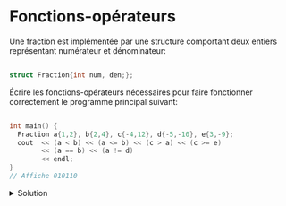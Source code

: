 # Fonctions-opérateurs

Une fraction est implémentée par une structure comportant deux entiers représentant numérateur et dénominateur:

~~~cpp

struct Fraction{int num, den;};

~~~

Écrire les fonctions-opérateurs nécessaires pour faire fonctionner correctement le programme principal suivant:

~~~cpp

int main() {
  Fraction a{1,2}, b{2,4}, c{-4,12}, d{-5,-10}, e{3,-9};
  cout  << (a < b) << (a <= b) << (c > a) << (c >= e) 
        << (a == b) << (a != d) 
        << endl;
}
// Affiche 010110

~~~

<details>
<summary>Solution</summary>

~~~cpp


#include <iostream>

struct Fraction{int num, den;};

int operator<=>(const Fraction & gauche, const Fraction & droit) {
  return gauche.num * droit.den - droit.num * gauche.den;
}

bool operator==(const Fraction & gauche, const Fraction & droit) {
  return gauche <=> droit == 0;
}

/* Une fois l'opérateur <=> défini, le compilateur ajoute automatiquement
   les opérateurs <, >, <= et >= ; si l'opérateur == est défini, 
   on a automatiquement != ; en effet ces opérateurs peuvent être obtenus 
   de façon canonique de la manière suivante:
   
bool operator<(const Fraction & gauche, const Fraction & droit) {
  return gauche <=> droit < 0;
}

bool operator!=(const Fraction & gauche, const Fraction & droit) {
  return not (gauche == droit); 
}

bool operator>=(const Fraction & gauche, const Fraction & droit) {
  return not (gauche < droit); 
}

bool operator>(const Fraction & gauche, const Fraction & droit) {
  return droit < gauche;
}
bool operator<=(const Fraction & gauche, const Fraction & droit) {
  return not (gauche > droit); 
}
*/

using namespace std;
int main() {
  Fraction a{1,2}, b{2,4}, c{-4,12}, d{-5,-10}, e{3,-9};
  cout  << (a < b) << (a <= b) << (c > a) << (c >= e) 
        << (a == b) << (a != d) 
        << endl;
}
// Affiche 010110

~~~

